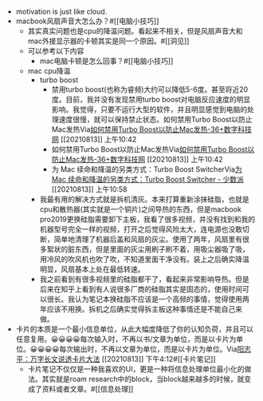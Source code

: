 - motivation is just like cloud.
- macbook风扇声音大怎么办？#[[电脑小技巧]]
    - 其实真实问题也是cpu的降温问题。看起来不相关，但是风扇声音大和mac外接显示器的卡顿其实是同一个原因。#[[洞见]]
    - 可以参考以下内容
        - mac电脑卡顿是怎么回事？#[[电脑小技巧]]
    - mac cpu降温
        - turbo boost
            - 禁用turbo boost(也称为睿频)大约可以降低5-6度。甚至将近20度。目前，我并没有发现禁用turbo boost对电脑反应速度的明显影响。我觉得，只要不运行大型的软件，并且明显感觉到电脑的处理速度很慢，就可以保持禁止状态。如何禁用Turbo Boost以防止Mac发热Via[如何禁用Turbo Boost以防止Mac发热-36+数字科技网](https://www.36juan.com/how-to/945.html) [[20210813]] 上午10:42
            - 如何禁用Turbo Boost以防止Mac发热Via[如何禁用Turbo Boost以防止Mac发热-36+数字科技网](https://www.36juan.com/how-to/945.html) [[20210813]] 上午10:42
            - 为 Mac 续命和降温的另类方式：Turbo Boost SwitcherVia[为 Mac 续命和降温的另类方式：Turbo Boost Switcher - 少数派](https://sspai.com/post/35224) [[20210813]] 上午10:58
        - 我最有用的解决方式就是拆机清灰。本来打算重新涂抹硅脂，也就是cpu和散热器(其实就是一个铜片)之间导热的东西，但是macbook pro2019更换硅脂需要卸下主板，我看了很多视频，并没有找到和我的机器型号完全一样的视频，打开之后觉得风险太大，连电源也没敢切断，简单地清理了机器后盖和风扇的灰尘。使用了两年，风扇里有很多絮状的脏东西，但是里面的灰尘用刷子刷不着，用吸尘器吸了吸，用冷风的吹风机也吹了吹，不知道里面干净没有。装上之后确实降温明显，风扇基本上处在最低转速。
        - 我之前看到有很多视频里的硅脂都干了，看起来非常影响导热。但是后来在知乎上看到有人说很多厂商的硅脂其实是固态的，使用时间可以很长。我认为笔记本换硅脂不应该是一个高频的事情，觉得使用两年应该不用换。拆机之后确实觉得拆主板这种事情还是不能自己来做。
- 卡片的本质是一个最小信息单位，从此大幅度降低了你的认知负荷，并且可以任意复用。😀😀😀😀每次输入时，不再以书/文章为单位，而是以卡片为单位。😀😀😀😀每次输出时，不再以文章为单位，而是以卡片为单位。Via[阳志平：万字长文说透卡片大法](https://mp.weixin.qq.com/s?__biz=MzkxMTE5NDcxMQ==&mid=2247515896&idx=1&sn=104239be25834a8f5349bc7996ea0eb3&source=41#wechat_redirect) [[20210813]] 下午4:12#[[卡片笔记]]
    - 卡片笔记不仅仅是一种我喜欢的UI，更是一种将信息处理单位最小化的做法。其实就是roam research中的block，当block越来越多的时候，就变成了资料或者文章。#[[信息处理]]
